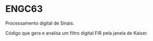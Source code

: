 # ENGC63
Processamento digital de Sinais.

Código que gera e analisa um filtro digital FIR pela janela de Kaiser.
